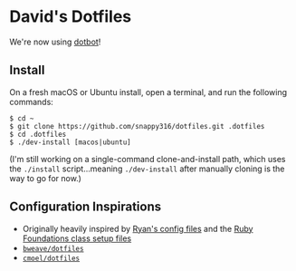 # David's Dotfiles

We're now using [dotbot](https://github.com/anishathalye/dotbot)!

## Install
On a fresh macOS or Ubuntu install, open a terminal, and run the following commands:
```
$ cd ~
$ git clone https://github.com/snappy316/dotfiles.git .dotfiles
$ cd .dotfiles
$ ./dev-install [macos|ubuntu]
```

(I'm still working on a single-command clone-and-install path, which uses the `./install` script...meaning `./dev-install` after manually cloning is the way to go for now.)

## Configuration Inspirations
- Originally heavily inspired by [Ryan's config files](https://github.com/ryansobol/config/) and the [Ruby Foundations class setup files](https://github.com/codefellows/sea-c21-ruby/tree/master/lib/class1/osx)
- [`bweave/dotfiles`](https://github.com/bweave/dotfiles)
- [`cmoel/dotfiles`](https://github.com/cmoel/dotfiles)
